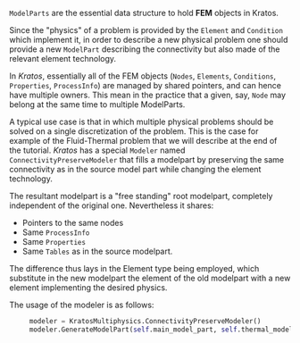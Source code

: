 `ModelParts` are the essential data structure to hold **FEM** objects in Kratos.

Since the "physics" of a problem is provided by the `Element` and `Condition` which implement it, in order to describe a new physical problem one should provide a new `ModelPart` describing the connectivity but also made of the relevant element technology.

In *Kratos*, essentially all of the FEM objects (`Nodes`, `Elements`, `Conditions`, `Properties`, `ProcessInfo`) are managed by shared pointers, and can hence have multiple owners. This mean in the practice that a given, say, `Node` may belong at the same time to multiple ModelParts. 

A typical use case is that in which multiple physical problems should be solved on a single discretization of the problem. This is the case for example of the Fluid-Thermal problem that we will describe at the end of the tutorial. *Kratos* has a special `Modeler` named `ConnectivityPreserveModeler` that fills a modelpart by preserving the same connectivity as in the source model part while changing the element technology.

The resultant modelpart is a "free standing" root modelpart, completely independent of the original one. Nevertheless it shares:
- Pointers to the same nodes
- Same `ProcessInfo`
- Same `Properties`
- Same `Tables`
as in the source modelpart.

The difference thus lays in the Element type being employed, which substitute in the new modelpart the element of the old modelpart with a new element implementing the desired physics.

The usage of the modeler is as follows:

~~~py
     modeler = KratosMultiphysics.ConnectivityPreserveModeler()
     modeler.GenerateModelPart(self.main_model_part, self.thermal_model_part, "Element2D3N", "Condition2D2N")
~~~





